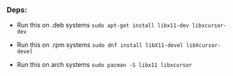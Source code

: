 ### Deps:

- Run this on .deb systems
```sudo apt-get install libx11-dev libxcursor-dev```

- Run this on .rpm systems
```sudo dnf install libX11-devel libXcursor-devel```

- Run this on arch systems
```sudo pacman -S libx11 libxcursor```
